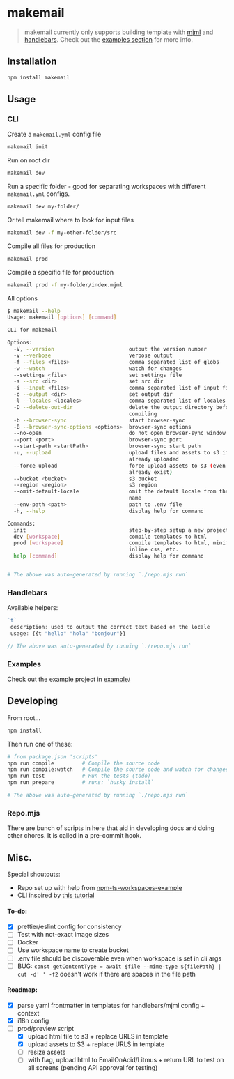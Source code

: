 # makemail

> makemail currently only supports building template with [mjml](https://github.com/mjmlio/mjml) and [handlebars](https://github.com/handlebars-lang/handlebars.js). Check out the [examples section](#examples) for more info.

## Installation

```bash
npm install makemail
```

## Usage

### CLI

Create a `makemail.yml` config file

```bash
makemail init
```

Run on root dir

```bash
makemail dev
```

Run a specific folder - good for separating workspaces with different `makemail.yml` configs.

```bash
makemail dev my-folder/
```

Or tell makemail where to look for input files

```bash
makemail dev -f my-other-folder/src
```

Compile all files for production

```bash
makemail prod
```

Compile a specific file for production

```bash
makemail prod -f my-folder/index.mjml
```

All options

```bash
$ makemail --help
Usage: makemail [options] [command]

CLI for makemail

Options:
  -V, --version                        output the version number
  -v --verbose                         verbose output
  -f --files <files>                   comma separated list of globs
  -w --watch                           watch for changes
  --settings <file>                    set settings file
  -s --src <dir>                       set src dir
  -i --input <files>                   comma separated list of input file globs
  -o --output <dir>                    set output dir
  -l --locales <locales>               comma separated list of locales
  -D --delete-out-dir                  delete the output directory before
                                       compiling
  -b --browser-sync                    start browser-sync
  -B --browser-sync-options <options>  browser-sync options
  --no-open                            do not open browser-sync window on start
  --port <port>                        browser-sync port
  --start-path <startPath>             browser-sync start path
  -u, --upload                         upload files and assets to s3 if not
                                       already uploaded
  --force-upload                       force upload assets to s3 (even if they
                                       already exist)
  --bucket <bucket>                    s3 bucket
  --region <region>                    s3 region
  --omit-default-locale                omit the default locale from the file
                                       name
  --env-path <path>                    path to .env file
  -h, --help                           display help for command

Commands:
  init                                 step-by-step setup a new project
  dev [workspace]                      compile templates to html
  prod [workspace]                     compile templates to html, minify,
                                       inline css, etc.
  help [command]                       display help for command


# The above was auto-generated by running `./repo.mjs run`
```

### Handlebars

Available helpers:

<!-- start:repo.mjs:helpers -->

```typescript
`t`
 description: used to output the correct text based on the locale
 usage: {{t "hello" "hola" "bonjour"}}

// The above was auto-generated by running `./repo.mjs run`
```

<!-- end:repo.mjs:helpers -->

### Examples

Check out the example project in [example/](https://github.com/benhonda/makemail/tree/main/example)

## Developing

From root...

```bash
npm install
```

Then run one of these:

```bash
# from package.json 'scripts'
npm run compile         # Compile the source code
npm run compile:watch   # Compile the source code and watch for changes
npm run test            # Run the tests (todo)
npm run prepare         # runs: `husky install`

# The above was auto-generated by running `./repo.mjs run`
```

### Repo.mjs

There are bunch of scripts in here that aid in developing docs and doing other chores. It is called in a pre-commit hook.

## Misc.

Special shoutouts:

- Repo set up with help from [npm-ts-workspaces-example](https://github.com/Quramy/npm-ts-workspaces-example)
- CLI inspired by [this tutorial](https://dawchihliou.github.io/articles/writing-your-own-typescript-cli)

#### To-do:

- [x] prettier/eslint config for consistency
- [ ] Test with not-exact image sizes
- [ ] Docker
- [ ] Use workspace name to create bucket
- [ ] .env file should be discoverable even when workspace is set in cli args
- [ ] BUG: `const getContentType = await $file --mime-type ${filePath} | cut -d' ' -f2` doesn't work if there are spaces in the file path

#### Roadmap:

- [x] parse yaml frontmatter in templates for handlebars/mjml config + context
- [x] i18n config
- [ ] prod/preview script
  - [x] upload html file to s3 + replace URLS in template
  - [x] upload assets to S3 + replace URLS in template
  - [ ] resize assets
  - [ ] with flag, upload html to EmailOnAcid/Litmus + return URL to test on all screens (pending API approval for testing)
